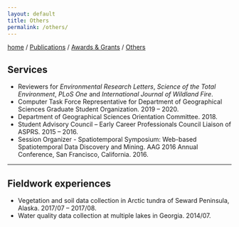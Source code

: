 ```yaml
---
layout: default
title: Others
permalink: /others/
---
```

[home](/home/) / [Publications](/papers/) /  [Awards & Grants](/awards/) /  [Others](/others/)

## Services
- Reviewers for *Environmental Research Letters*, *Science of the Total Environment*, *PLoS One* and *International Journal of Wildland Fire*.     
- Computer Task Force Representative for Department of Geographical Sciences Graduate Student Organization. 2019 – 2020.
- Department of Geographical Sciences Orientation Committee. 2018.    
- Student Advisory Council – Early Career Professionals Council Liaison of ASPRS. 2015 – 2016.    
- Session Organizer - Spatiotemporal Symposium: Web-based Spatiotemporal Data Discovery and Mining. AAG 2016 Annual Conference, San Francisco, California. 2016.


---

## Fieldwork experiences
- Vegetation and soil data collection in Arctic tundra of Seward Peninsula, Alaska. 2017/07 – 2017/08.    
- Water quality data collection at multiple lakes in Georgia. 2014/07. 

